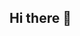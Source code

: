 ## Hi there 👋

<!--
**mislav-369/mislav-369** is a ✨ _special_ ✨ repository because its `README.md` (this file) appears on your GitHub profile.

Here are some ideas to get you started:

FERIT, Osijek

- 🔭 I’m currently working on ... my programming skills
- 🌱 I’m currently learning ... python and javascript
- 👯 I’m looking to collaborate on ...
- 🤔 I’m looking for help with ...
- 💬 Ask me about ...
- 📫 How to reach me: ...
- 😄 Pronouns: ...
- ⚡ Fun fact: ...
-->
